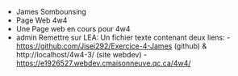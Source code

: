 - James Sombounsing
- Page Web 4w4
- Une Page web en cours pour 4w4
- admin
Remettre sur LEA: Un fichier texte contenant 
deux liens:
-https://github.com/Jisei292/Exercice-4-James (github) & http://localhost/4w4-3/
(site webdev)
-https://e1926527.webdev.cmaisonneuve.qc.ca/4w4/